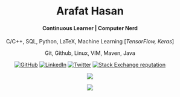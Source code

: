 


<h1 align="center">Arafat Hasan</h1>
<h4 align="center"> Continuous Learner | Computer Nerd </h4>
<p align="center">C/C++, SQL, Python, LaTeX, Machine Learning [<em>TensorFlow, Keras</em>]</p>
<p align="center">Git, Github, Linux, VIM, Maven, Java</p>
<p align="center">
	<a href="https://github.com/arafat-hasan"><img src="https://img.shields.io/github/followers/arafat-hasan?label=GitHub&style=flat" alt="GitHub"></a>
	<a href="https://www.linkedin.com/in/arafat-hasan/"><img src="https://img.shields.io/badge/LinkedIn--_.svg?style=flat&logo=linkedin" alt="LinkedIn"></a>
	<a href="https://twitter.com/Arafat_HJ"><img src="https://img.shields.io/twitter/url?label=Twitter&style=flat&url=https%3A%2F%2Ftwitter.com%2FArafat_HJ" alt="Twitter"></a>
	<a href="https://stackoverflow.com/users/7829174/arafat-hasan"><img alt="Stack Exchange reputation" src="https://img.shields.io/endpoint?url=https%3A%2F%2Fstack-overflow-reputation-tm7s1nvuekql.runkit.sh"></a>
</p>

<p align="center">
  <img src="https://komarev.com/ghpvc/?username=arafat-hasan&style=flat-square" />
</p>



<!-- ![Arafat Hasan's wakatime stats](https://github-readme-stats.vercel.app/api/wakatime?username=arafat-hasan) -->



<p align="center">
<a href="https://github.com/arafat-hasan/arafat-hasan">
  <img align="center" src="https://github-readme-stats.vercel.app/api?username=arafat-hasan&count_private=true&show_icons=true&include_all_commits=true&custom_title=Arafat+Hasan%27+Github+Status&theme=solarized-dark" />
</a>
<!--
<a href="https://github.com/arafat-hasan/arafat-hasan">
  <img align="center" src="https://github-readme-stats.vercel.app/api/top-langs/?username=arafat-hasan&langs_count=6&include_all_commits=true&theme=solarized-dark" />
</a> -->
</p>
